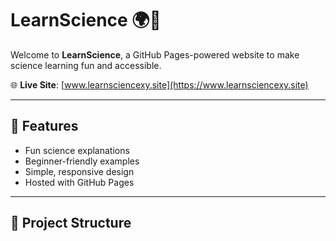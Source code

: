 # LearnScience 🌍🔬

Welcome to **LearnScience**, a GitHub Pages-powered website to make science learning fun and accessible.

🌐 **Live Site**: [www.learnsciencexy.site](https://www.learnsciencexy.site)

---

## 🚀 Features

- Fun science explanations
- Beginner-friendly examples
- Simple, responsive design
- Hosted with GitHub Pages

---

## 📁 Project Structure

